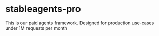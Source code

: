 # stableagents-pro
This is our paid agents framework. Designed for production use-cases under 1M requests per month 
